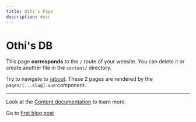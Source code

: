 ```yaml
---
title: Othi's Page
description: desc
---
```

# Othi's DB

This page **corresponds** to the `/` route of your website. You can delete it or create another file in the `content/` directory.

Try to navigate to [/about](/about). These 2 pages are rendered by the `pages/[...slug].vue` component.

---

Look at the [Content documentation](https://content-v2.nuxtjs.org/) to learn more.


Go to [first blog post](/blog/first-post)